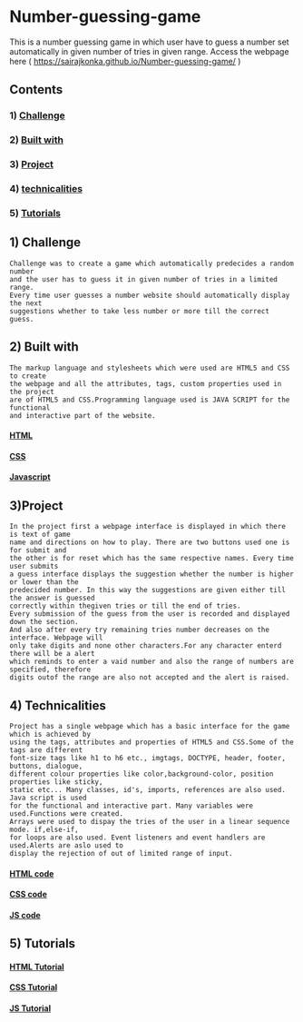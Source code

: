 # Number-guessing-game
This is a number guessing game in which user have to guess a number set automatically
in given number of tries in given range.
Access the webpage here ( https://sairajkonka.github.io/Number-guessing-game/ )

## Contents
### 1) [Challenge](#Challenge)
### 2) [Built with](#Built_with)
### 3) [Project](#Project)
### 4) [technicalities](#Technicalities)
### 5) [Tutorials](#Tutorials)

## 1) Challenge
    Challenge was to create a game which automatically predecides a random number
    and the user has to guess it in given number of tries in a limited range.
    Every time user guesses a number website should automatically display the next
    suggestions whether to take less number or more till the correct guess.
    

## 2) Built with
    The markup language and stylesheets which were used are HTML5 and CSS to create
    the webpage and all the attributes, tags, custom properties used in the project
    are of HTML5 and CSS.Programming language used is JAVA SCRIPT for the functional
    and interactive part of the website. 
    
#### [HTML](https://en.wikipedia.org/wiki/HTML)
#### [CSS](https://en.wikipedia.org/wiki/CSS)
#### [Javascript](https://en.wikipedia.org/wiki/JavaScript)

## 3)Project
    In the project first a webpage interface is displayed in which there is text of game
    name and directions on how to play. There are two buttons used one is for submit and
    the other is for reset which has the same respective names. Every time user submits 
    a guess interface displays the suggestion whether the number is higher or lower than the 
    predecided number. In this way the suggestions are given either till the answer is guessed
    correctly within thegiven tries or till the end of tries.
    Every submission of the guess from the user is recorded and displayed down the section.
    And also after every try remaining tries number decreases on the interface. Webpage will
    only take digits and none other characters.For any character enterd there will be a alert
    which reminds to enter a vaid number and also the range of numbers are specified, therefore
    digits outof the range are also not accepted and the alert is raised.
 
## 4) Technicalities
    Project has a single webpage which has a basic interface for the game which is achieved by
    using the tags, attributes and properties of HTML5 and CSS.Some of the tags are different 
    font-size tags like h1 to h6 etc., imgtags, DOCTYPE, header, footer, buttons, dialogue, 
    different colour properties like color,background-color, position properties like sticky,
    static etc... Many classes, id's, imports, references are also used. Java script is used
    for the functional and interactive part. Many variables were used.Functions were created.
    Arrays were used to dispay the tries of the user in a linear sequence mode. if,else-if,
    for loops are also used. Event listeners and event handlers are used.Alerts are aslo used to
    display the rejection of out of limited range of input.

#### [HTML code](https://github.com/sairajkonka/Number-guessing-game/blob/main/index.html)
#### [CSS code](https://github.com/sairajkonka/Number-guessing-game/blob/main/style.css)
#### [JS code](https://github.com/sairajkonka/Number-guessing-game/blob/main/app.js)
   
## 5) Tutorials
#### [HTML Tutorial](https://www.w3schools.com/html/default.asp)
#### [CSS Tutorial](https://www.w3schools.com/css/default.asp)
#### [JS Tutorial](https://www.w3schools.com/js/DEFAULT.asp)
    
